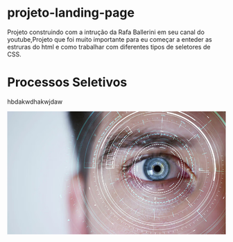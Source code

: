 # projeto-landing-page
Projeto construindo com a intrução da Rafa Ballerini em seu canal do youtube,Projeto que foi muito importante para eu começar a enteder as estruras do html e como
trabalhar com diferentes tipos de seletores de CSS.


# Processos Seletivos

hbdakwdhakwjdaw

![Untitled](Processos%20Seletivos%20d5e05c33a9c2406bbea65a5fcfa56918/Untitled.png)
